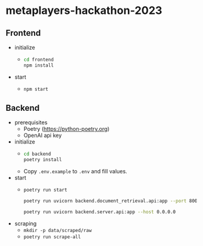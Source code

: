 # metaplayers-hackathon-2023

## Frontend

- initialize
  - ```bash
    cd frontend
    npm install
    ```
- start
  - ```bash
    npm start
    ```
  

## Backend
- prerequisites
  - Poetry (https://python-poetry.org)
  - OpenAI api key
- initialize
  - ```bash
    cd backend
    poetry install
    ```
  - Copy `.env.example` to `.env` and fill values.
- start
  - ```bash
    poetry run start
    
    poetry run uvicorn backend.document_retrieval.api:app --port 8001
    
    poetry run uvicorn backend.server.api:app --host 0.0.0.0
    ```
- scraping
  - `mkdir -p data/scraped/raw`
  - `poetry run scrape-all`
